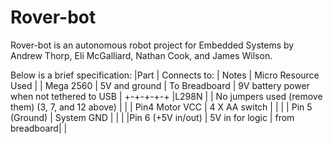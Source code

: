 # Rover-bot


Rover-bot is an autonomous robot project for Embedded Systems by Andrew Thorp, Eli McGalliard, Nathan Cook, and James Wilson.

Below is a brief specification:
|Part | Connects to: | Notes | Micro Resource Used |
| Mega 2560 | 5V and ground | To Breadboard | 9V battery power when not tethered to USB |
+-+-+-+-+
|L298N | | No jumpers used (remove them) (3, 7, and 12 above) | |
| Pin4 Motor VCC | 4 X AA switch | | |
| Pin 5 (Ground) | System GND | | |
|Pin 6 (+5V in/out) | 5V in for logic | from breadboard| |
